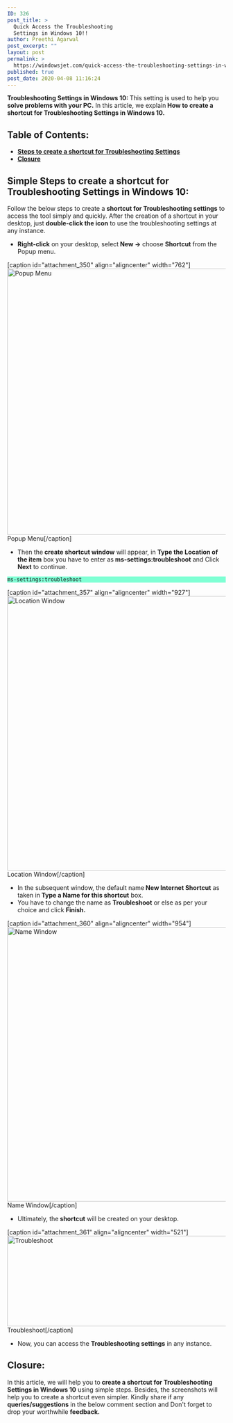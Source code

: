 ```yaml
---
ID: 326
post_title: >
  Quick Access the Troubleshooting
  Settings in Windows 10!!
author: Preethi Agarwal
post_excerpt: ""
layout: post
permalink: >
  https://windowsjet.com/quick-access-the-troubleshooting-settings-in-windows-10-326/
published: true
post_date: 2020-04-08 11:16:24
---
```

<strong><span class="dropcap dropcap1">T</span>roubleshooting Settings in Windows 10: </strong> This setting is used to help you <strong>solve problems with your PC.</strong> In this article, we explain<strong> How to create a shortcut for Troubleshooting Settings in Windows 10.</strong>
<h2>Table of Contents:</h2>
<ul>
 	<li><a href="#1"><strong>Steps to create a shortcut for Troubleshooting Settings</strong></a></li>
 	<li><a href="#2"><strong>Closure</strong></a></li>
</ul>
<h2 id="1">Simple Steps to create a shortcut for Troubleshooting Settings in Windows 10:</h2>
Follow the below steps to create a <strong>shortcut for Troubleshooting settings</strong> to access the tool simply and quickly. After the creation of a shortcut in your desktop, just <strong>double-click the icon</strong> to use the troubleshooting settings at any instance.
<ul>
 	<li><strong>Right-click</strong> on your desktop, select<strong> New →</strong> choose <strong>Shortcut</strong> from the Popup menu.</li>
</ul>
[caption id="attachment_350" align="aligncenter" width="762"]<img class="wp-image-350 size-full" src="https://windowsjet.com/wp-content/uploads/2020/04/Screenshot_1.png" alt="Popup Menu" width="762" height="612" /> Popup Menu[/caption]
<ul>
 	<li>Then the<strong> create shortcut window</strong> will appear, in <strong>Type the Location of the item</strong> box you have to enter as<strong> ms-settings:troubleshoot</strong> and Click <strong>Next</strong> to continue.</li>
</ul>
<p style="background: aquamarine;"><code>ms-settings:troubleshoot</code></p>


[caption id="attachment_357" align="aligncenter" width="927"]<img class="wp-image-357 size-full" src="https://windowsjet.com/wp-content/uploads/2020/04/Screenshot_5-1.png" alt="Location Window" width="927" height="631" /> Location Window[/caption]
<ul>
 	<li>In the subsequent window, the default name<strong> New Internet Shortcut</strong> as taken in<strong> Type a Name for this shortcut</strong> box.</li>
 	<li>You have to change the name as <strong>Troubleshoot</strong> or else as per your choice and click <strong>Finish.</strong></li>
</ul>
[caption id="attachment_360" align="aligncenter" width="954"]<img class="wp-image-360 size-full" src="https://windowsjet.com/wp-content/uploads/2020/04/Screenshot_6-1.png" alt="Name Window" width="954" height="631" /> Name Window[/caption]
<ul>
 	<li>Ultimately, the<strong> shortcut</strong> will be created on your desktop.</li>
</ul>
[caption id="attachment_361" align="aligncenter" width="521"]<img class="wp-image-361 size-full" src="https://windowsjet.com/wp-content/uploads/2020/04/Screenshot_7-1.png" alt="Troubleshoot" width="521" height="208" /> Troubleshoot[/caption]
<ul>
 	<li>Now, you can access the <strong>Troubleshooting settings</strong> in any instance.</li>
</ul>
<h2 id="2">Closure:</h2>
In this article, we will help you to<strong> create a shortcut for Troubleshooting Settings in Windows 10</strong> using simple steps. Besides, the screenshots will help you to create a shortcut even simpler. Kindly share if any <strong>queries/suggestions</strong> in the below comment section and Don't forget to drop your worthwhile <strong>feedback.</strong>